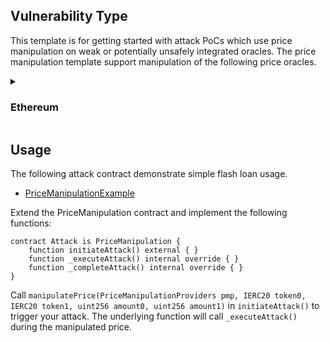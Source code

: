 ## Vulnerability Type
This template is for getting started with attack PoCs which use price manipulation on weak or potentially unsafely integrated oracles. The price manipulation template support manipulation of the following price oracles.

<details>
  <summary>

### Ethereum
  </summary>

| Network | Protocol | Library |
| ---------- | -------- | ------------------------------------------------------- |
| Ethereum | Curve     | [Curve](./lib/CurvePriceManipulation.sol) |

</details>

## Usage
The following attack contract demonstrate simple flash loan usage.
* [PriceManipulationExample](./examples/PriceManipulationExample.sol)


Extend the PriceManipulation contract and implement the following functions:
```Solidity
contract Attack is PriceManipulation {
    function initiateAttack() external { }
    function _executeAttack() internal override { }
    function _completeAttack() internal override { }
}
```
Call `manipulatePrice(PriceManipulationProviders pmp, IERC20 token0, IERC20 token1, uint256 amount0, uint256 amount1)` in `initiateAttack()` to trigger your attack. The underlying function will call `_executeAttack()` during the manipulated price.